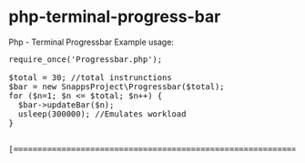 # php-terminal-progress-bar
Php - Terminal Progressbar 
Example usage:
<pre>
require_once('Progressbar.php');

$total = 30; //total instrunctions
$bar = new SnappsProject\Progressbar($total);
for ($n=1; $n <= $total; $n++) {
  $bar->updateBar($n);
  usleep(300000); //Emulates workload
}

<pre>
[==============================================================================>                    ] - 80% - 24/30-
